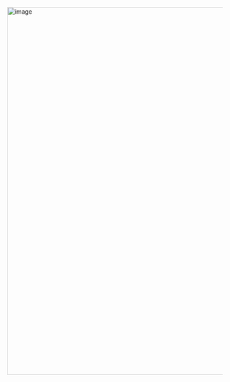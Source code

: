 <img width="1897" height="858" alt="image" src="https://github.com/user-attachments/assets/1d700844-4387-4355-97f1-ebb412f1f4bc" />
